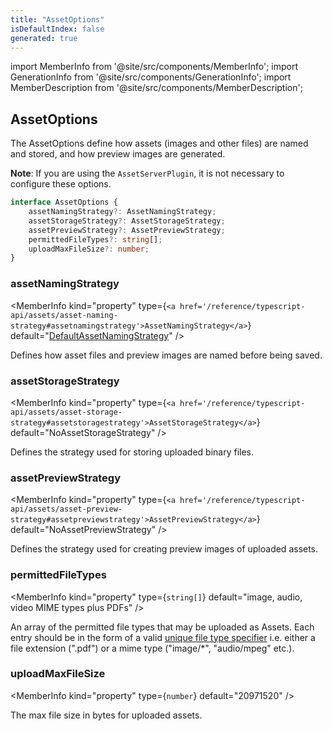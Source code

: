 ```yaml
---
title: "AssetOptions"
isDefaultIndex: false
generated: true
---
```

<!-- This file was generated from the Vendure source. Do not modify. Instead, re-run the "docs:build" script -->
import MemberInfo from '@site/src/components/MemberInfo';
import GenerationInfo from '@site/src/components/GenerationInfo';
import MemberDescription from '@site/src/components/MemberDescription';


## AssetOptions

<GenerationInfo sourceFile="packages/core/src/config/vendure-config.ts" sourceLine="624" packageName="@vendure/core" />

The AssetOptions define how assets (images and other files) are named and stored, and how preview images are generated.

**Note**: If you are using the `AssetServerPlugin`, it is not necessary to configure these options.

```ts title="Signature"
interface AssetOptions {
    assetNamingStrategy?: AssetNamingStrategy;
    assetStorageStrategy?: AssetStorageStrategy;
    assetPreviewStrategy?: AssetPreviewStrategy;
    permittedFileTypes?: string[];
    uploadMaxFileSize?: number;
}
```

<div className="members-wrapper">

### assetNamingStrategy

<MemberInfo kind="property" type={`<a href='/reference/typescript-api/assets/asset-naming-strategy#assetnamingstrategy'>AssetNamingStrategy</a>`} default="<a href='/reference/typescript-api/assets/default-asset-naming-strategy#defaultassetnamingstrategy'>DefaultAssetNamingStrategy</a>"   />

Defines how asset files and preview images are named before being saved.
### assetStorageStrategy

<MemberInfo kind="property" type={`<a href='/reference/typescript-api/assets/asset-storage-strategy#assetstoragestrategy'>AssetStorageStrategy</a>`} default="NoAssetStorageStrategy"   />

Defines the strategy used for storing uploaded binary files.
### assetPreviewStrategy

<MemberInfo kind="property" type={`<a href='/reference/typescript-api/assets/asset-preview-strategy#assetpreviewstrategy'>AssetPreviewStrategy</a>`} default="NoAssetPreviewStrategy"   />

Defines the strategy used for creating preview images of uploaded assets.
### permittedFileTypes

<MemberInfo kind="property" type={`string[]`} default="image, audio, video MIME types plus PDFs"   />

An array of the permitted file types that may be uploaded as Assets. Each entry
should be in the form of a valid
[unique file type specifier](https://developer.mozilla.org/en-US/docs/Web/HTML/Element/input/file#Unique_file_type_specifiers)
i.e. either a file extension (".pdf") or a mime type ("image/*", "audio/mpeg" etc.).
### uploadMaxFileSize

<MemberInfo kind="property" type={`number`} default="20971520"   />

The max file size in bytes for uploaded assets.


</div>
